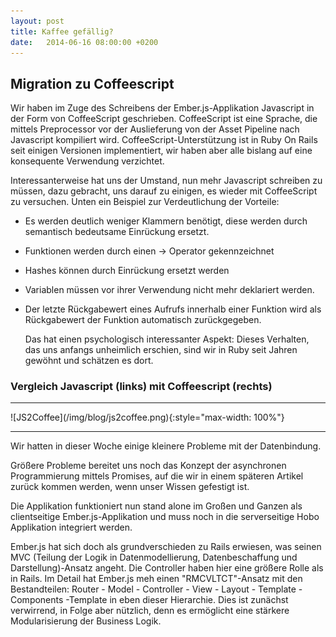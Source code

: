 ```yaml
---
layout: post
title: Kaffee gefällig?
date:   2014-06-16 08:00:00 +0200
---
```


## Migration zu Coffeescript

Wir haben im Zuge des Schreibens der Ember.js-Applikation Javascript in
der Form von CoffeeScript geschrieben. CoffeeScript ist eine Sprache, die
mittels Preprocessor vor der Auslieferung von der Asset Pipeline
nach Javascript kompiliert wird. CoffeeScript-Unterstützung ist in Ruby
On Rails seit einigen Versionen implementiert, wir haben aber alle
bislang auf eine konsequente Verwendung verzichtet.

Interessanterweise hat uns der Umstand, nun mehr Javascript schreiben zu
müssen, dazu gebracht, uns darauf zu einigen, es wieder mit CoffeeScript
zu versuchen. Unten ein Beispiel zur Verdeutlichung der Vorteile:

-   Es werden deutlich weniger Klammern benötigt, diese werden durch
    semantisch bedeutsame Einrückung ersetzt.
-   Funktionen werden durch einen -&gt; Operator gekennzeichnet
-   Hashes können durch Einrückung ersetzt werden
-   Variablen müssen vor ihrer Verwendung nicht mehr deklariert werden.
-   Der letzte Rückgabewert eines Aufrufs innerhalb einer Funktion wird
    als Rückgabewert der Funktion automatisch zurückgegeben.

    Das hat einen psychologisch interessanter Aspekt: Dieses Verhalten,
    das uns anfangs unheimlich erschien, sind wir in Ruby seit Jahren
    gewöhnt und schätzen es dort.

### Vergleich Javascript (links) mit Coffeescript (rechts)

<hr/>
![JS2Coffee](/img/blog/js2coffee.png){:style="max-width: 100%"}
<hr/>

Wir hatten in dieser Woche einige kleinere Probleme mit der
Datenbindung.

Größere Probleme bereitet uns noch das Konzept der asynchronen
Programmierung mittels Promises, auf die wir in einem späteren Artikel
zurück kommen werden, wenn unser Wissen gefestigt ist.

Die Applikation funktioniert nun stand alone im Großen und Ganzen als
clientseitige Ember.js-Applikation und muss noch in die serverseitige
Hobo Applikation integriert werden.

Ember.js hat sich doch als grundverschieden zu Rails erwiesen, was
seinen MVC (Teilung der Logik in Datenmodellierung, Datenbeschaffung und
Darstellung)-Ansatz angeht. Die Controller haben hier eine größere Rolle
als in Rails. Im Detail hat Ember.js meh einen "RMCVLTCT"-Ansatz
mit den Bestandteilen: Router - Model - Controller - View - Layout -
Template - Components -Template in eben dieser Hierarchie. Dies ist
zunächst verwirrend, in Folge aber nützlich, denn es ermöglicht eine
stärkere Modularisierung der Business Logik.